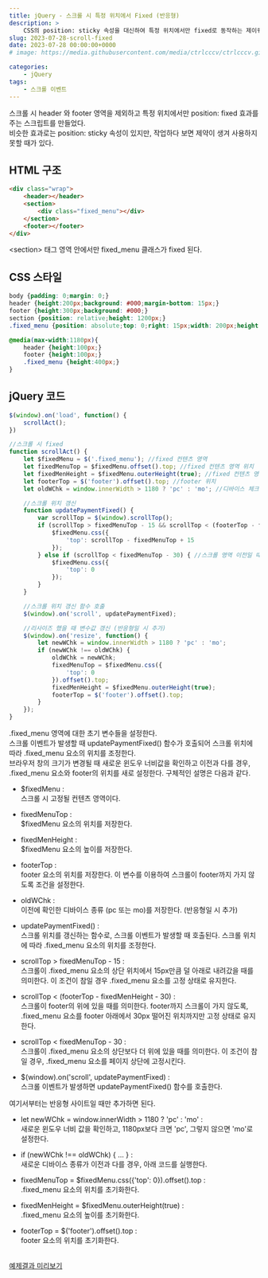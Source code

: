 ```yaml
---
title: jQuery - 스크롤 시 특정 위치에서 Fixed (반응형)
description: >  
    CSS의 position: sticky 속성을 대신하여 특정 위치에서만 fixed로 동작하는 제이쿼리 코드 예제입니다.
slug: 2023-07-28-scroll-fixed
date: 2023-07-28 00:00:00+0000
# image: https://media.githubusercontent.com/media/ctrlcccv/ctrlcccv.github.io/master/assets/img/post/swiper-progress.webp

categories:
    - jQuery
tags:
    - 스크롤 이벤트
---
```

스크롤 시 header 와 footer 영역을 제외하고 특정 위치에서만 position: fixed 효과를 주는 스크립트를 만들었다.  
비슷한 효과로는 position: sticky 속성이 있지만, 작업하다 보면 제약이 생겨 사용하지 못할 때가 있다.   

## HTML 구조
```html
<div class="wrap">
    <header></header>
    <section>
        <div class="fixed_menu"></div>
    </section>
    <footer></footer>
</div>
```
&lt;section&gt; 태그 영역 안에서만 fixed_menu 클래스가 fixed 된다.  

## CSS 스타일
```css
body {padding: 0;margin: 0;}
header {height:200px;background: #000;margin-bottom: 15px;}
footer {height:300px;background: #000;}
section {position: relative;height: 1200px;}
.fixed_menu {position: absolute;top: 0;right: 15px;width: 200px;height:700px;background: #8ab4f8; }

@media(max-width:1180px){
    header {height:100px;}
    footer {height:100px;}
    .fixed_menu {height:400px;}
}
```

<script async src="https://pagead2.googlesyndication.com/pagead/js/adsbygoogle.js?client=ca-pub-8535540836842352" crossorigin="anonymous"></script>
<ins class="adsbygoogle"
     style="display:block; text-align:center;"
     data-ad-layout="in-article"
     data-ad-format="fluid"
     data-ad-client="ca-pub-8535540836842352"
     data-ad-slot="2974559225"></ins>
<script>
     (adsbygoogle = window.adsbygoogle || []).push({});
</script>

## jQuery 코드
```js
$(window).on('load', function() {
    scrollAct();
})

//스크롤 시 fixed
function scrollAct() {
    let $fixedMenu = $('.fixed_menu'); //fixed 컨텐츠 영역
    let fixedMenuTop = $fixedMenu.offset().top; //fixed 컨텐츠 영역 위치
    let fixedMenHeight = $fixedMenu.outerHeight(true); //fixed 컨텐츠 영역 높이
    let footerTop = $('footer').offset().top; //footer 위치
    let oldWChk = window.innerWidth > 1180 ? 'pc' : 'mo'; //디바이스 체크

    //스크롤 위치 갱신
    function updatePaymentFixed() {
        var scrollTop = $(window).scrollTop();
        if (scrollTop > fixedMenuTop - 15 && scrollTop < (footerTop - fixedMenHeight - 30)) { //스크롤 영역 도달했을 때, footer 영역 제외
            $fixedMenu.css({
                'top': scrollTop - fixedMenuTop + 15
            });
        } else if (scrollTop < fixedMenuTop - 30) { //스크롤 영역 이전일 때
            $fixedMenu.css({
                'top': 0
            });
        }
    }

    //스크롤 위치 갱신 함수 호출
    $(window).on('scroll', updatePaymentFixed);

    //리사이즈 했을 때 변수값 갱신 (반응형일 시 추가)
    $(window).on('resize', function() {
        let newWChk = window.innerWidth > 1180 ? 'pc' : 'mo';
        if (newWChk !== oldWChk) {
            oldWChk = newWChk;
            fixedMenuTop = $fixedMenu.css({
                'top': 0
            }).offset().top;
            fixedMenHeight = $fixedMenu.outerHeight(true);
            footerTop = $('footer').offset().top;
        }
    });
}
```
.fixed_menu 영역에 대한 초기 변수들을 설정한다.  
스크롤 이벤트가 발생할 때 updatePaymentFixed() 함수가 호출되어 스크롤 위치에 따라 .fixed_menu 요소의 위치를 조정한다.  
브라우저 창의 크기가 변경될 때 새로운 윈도우 너비값을 확인하고 이전과 다를 경우, .fixed_menu 요소와 footer의 위치를 새로 설정한다. 구체적인 설명은 다음과 같다.  

* $fixedMenu :   
스크롤 시 고정될 컨텐츠 영역이다.

* fixedMenuTop :   
$fixedMenu 요소의 위치를 저장한다.

* fixedMenHeight :   
$fixedMenu 요소의 높이를 저장한다.

* footerTop :   
footer 요소의 위치를 저장한다. 이 변수를 이용하여 스크롤이 footer까지 가지 않도록 조건을 설정한다.

* oldWChk :   
이전에 확인한 디바이스 종류 (pc 또는 mo)를 저장한다. (반응형일 시 추가)

* updatePaymentFixed() :    
스크롤 위치를 갱신하는 함수로, 스크롤 이벤트가 발생할 때 호출된다. 스크롤 위치에 따라 .fixed_menu 요소의 위치를 조정한다. 

* scrollTop > fixedMenuTop - 15 :    
스크롤이 .fixed_menu 요소의 상단 위치에서 15px만큼 덜 아래로 내려갔을 때를 의미한다. 이 조건이 참일 경우 .fixed_menu 요소를 고정 상태로 유지한다.  

* scrollTop < (footerTop - fixedMenHeight - 30) :    
스크롤이 footer의 위에 있을 때를 의미한다. footer까지 스크롤이 가지 않도록, .fixed_menu 요소를 footer 아래에서 30px 떨어진 위치까지만 고정 상태로 유지한다.  

* scrollTop < fixedMenuTop - 30 :   
스크롤이 .fixed_menu 요소의 상단보다 더 위에 있을 때를 의미한다. 이 조건이 참일 경우, .fixed_menu 요소를 페이지 상단에 고정시킨다.  

* $(window).on('scroll', updatePaymentFixed) :  
스크롤 이벤트가 발생하면 updatePaymentFixed() 함수를 호출한다.  


여기서부터는 반응형 사이트일 때만 추가하면 된다.   

* let newWChk = window.innerWidth > 1180 ? 'pc' : 'mo' :  
새로운 윈도우 너비 값을 확인하고, 1180px보다 크면 'pc', 그렇지 않으면 'mo'로 설정한다.  

* if (newWChk !== oldWChk) { ... } :  
새로운 디바이스 종류가 이전과 다를 경우, 아래 코드를 실행한다.  

* fixedMenuTop = $fixedMenu.css({'top': 0}).offset().top :  
.fixed_menu 요소의 위치를 초기화한다.  

* fixedMenHeight = $fixedMenu.outerHeight(true) :  
.fixed_menu 요소의 높이를 초기화한다.  

* footerTop = $('footer').offset().top :  
footer 요소의 위치를 초기화한다.   
<br>

<div class="btn_wrap">
    <a target="_blank" href="https://ctrlcccv.github.io/ctrlcccv-demo/2023-07-28-scroll-fixed/">예제결과 미리보기</a>
</div>
